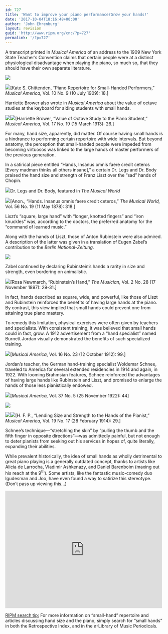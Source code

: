 ```yaml
---
id: 727
title: 'Want to improve your piano performance?Grow your hands!'
date: '2017-10-04T18:16:48+00:00'
author: 'John Ehrenburg'
layout: revision
guid: 'http://www.ripm.org/cnc/?p=727'
permalink: '/?p=727'
---
```


A transcript printed in *Musical America* of an address to the 1909 New York State Teacher’s Convention claims that certain people were at a distinct physiological disadvantage when playing the piano, so much so, that they should have their own separate literature.

![](http://www.ripm.org/cnc/wp-content/uploads/2017/10/1-Hands.png)

![](http://www.ripm.org/cnc/wp-content/uploads/2017/10/2-Hands.png)\[Kate S. Chittenden, “Piano Repertoire for Small-Handed Performers,” *Musical America,* Vol. 10 No. 9 (10 July 1909): 18.\]

Harriette Brower also wrote in *Musical America* about the value of octave studies at the keyboard for aiding students with small hands.

![](http://www.ripm.org/cnc/wp-content/uploads/2017/10/3-Hands.png)![](http://www.ripm.org/cnc/wp-content/uploads/2017/10/4-Hands.png)\[Harriette Brower, “Value of Octave Study to the Piano Student,” *Musical America*, Vol. 17 No. 19 (15 March 1913): 26.\]

For many, hand size, apparently, did matter. Of course having small hands is a hindrance to performing certain repertoire with wide intervals. But beyond anatomy, the perception that small-handed people were impeded from becoming virtuosos was linked to the large hands of master performers of the previous generation.

In a satirical piece entitled “Hands, Insanus omnis faere credit ceteros \[Every madman thinks all others insane\],” a certain Dr. Legs and Dr. Body praised the hand size and strength of Franz Liszt over the “sad” hands of Chopin.

![](http://www.ripm.org/cnc/wp-content/uploads/2017/10/5-Hands.png)Dr. Legs and Dr. Body, featured in *The Musical World*

*![](http://www.ripm.org/cnc/wp-content/uploads/2017/10/6-Hands.png)*\[Anon., “Hands. Insanus omnis faere credit ceteros,” *The Musical World,* Vol. 56 No. 19 (11 May 1878): 318.\]

Liszt’s “square, large hand” with “longer, knotted fingers” and “iron knuckles” was, according to the doctors, the preferred anatomy for the “command of learned music.”

Along with the hands of Liszt, those of Anton Rubinstein were also admired. A description of the latter was given in a translation of Eugen Zabel’s contribution to the *Berlin National-Zeitung.*

![](http://www.ripm.org/cnc/wp-content/uploads/2017/10/7-Hands.png)

Zabel continued by declaring Rubinstein’s hands a rarity in size and strength, even bordering on animalistic.

![](http://www.ripm.org/cnc/wp-content/uploads/2017/10/8-Hands.png)\[Rosa Newmarch, “Rubinstein’s Hand,” *The Musician,* Vol. 2 No. 28 (17 November 1897): 29-31.\]

In fact, hands described as square, wide, and powerful, like those of Liszt and Rubinstein reinforced the benefits of having large hands at the piano. By contrast, this view implied that small hands could prevent one from attaining true piano mastery.

To remedy this limitation, physical exercises were often given by teachers and specialists. With consistent training, it was believed that small hands could in fact, grow. A 1912 advertisement from a “hand specialist” named Burnett Jordan visually demonstrated the benefits of such specialized training.

![](http://www.ripm.org/cnc/wp-content/uploads/2017/10/9-Hands.png)\[*Musical America*, Vol. 16 No. 23 (12 October 1912): 99.\]

Jordan’s teacher, the German hand-training specialist Woldemar Schnee, traveled to America for several extended residencies in 1914 and again, in 1922. With looming Brahmsian features, Schnee reinforced the advantages of having large hands like Rubinstein and Liszt, and promised to enlarge the hands of those less pianistically endowed.

![](http://www.ripm.org/cnc/wp-content/uploads/2017/10/10-Hands.png)\[*Musical America,* Vol. 37 No. 5 (25 November 1922): 44\]

![](http://www.ripm.org/cnc/wp-content/uploads/2017/10/14-Hands.png)

![](http://www.ripm.org/cnc/wp-content/uploads/2017/10/12-Hands.png)![](http://www.ripm.org/cnc/wp-content/uploads/2017/10/13-Hands.png)\[H. F. P., “Lending Size and Strength to the Hands of the Pianist,” *Musical America*, Vol. 19 No. 17 (28 February 1914): 29.\]

Schnee’s technique—“stretching the skin” by “pulling the thumb and the fifth finger in opposite directions”—was admittedly painful, but not enough to deter pianists from seeking out his services in hopes of, quite literally, expanding their abilities.

While prevalent historically, the idea of small hands as wholly detrimental to great piano playing is a generally outdated concept, thanks to artists like Alicia de Larrocha, Vladimir Ashkenazy, and Daniel Barenboim (maxing out his reach at the 9<sup>th</sup>). Some artists, like the fantastic music-comedy duo Igudesman and Joo, have even found a way to satirize this stereotype. (Don’t pass up viewing this…)

<iframe allow="accelerometer; autoplay; clipboard-write; encrypted-media; gyroscope; picture-in-picture" allowfullscreen="" frameborder="0" height="375" loading="lazy" src="https://www.youtube.com/embed/ifKKlhYF53w?feature=oembed" title="IGUDESMAN & JOO - Rachmaninov had big Hands" width="500"></iframe>

<u>RIPM search tip:</u> For more information on “small-hand” repertoire and articles discussing hand size and the piano, simply search for “small hands” in both the Retrospective Index, and in the *e*-Library of Music Periodicals.